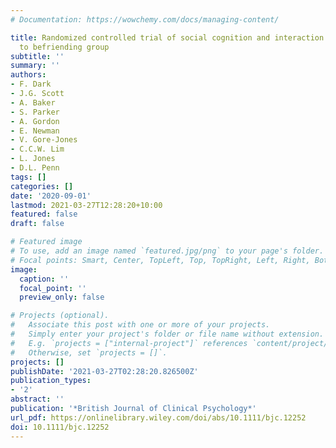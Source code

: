 ```yaml
---
# Documentation: https://wowchemy.com/docs/managing-content/

title: Randomized controlled trial of social cognition and interaction training compared
  to befriending group
subtitle: ''
summary: ''
authors:
- F. Dark
- J.G. Scott
- A. Baker
- S. Parker
- A. Gordon
- E. Newman
- V. Gore‐Jones
- C.C.W. Lim
- L. Jones
- D.L. Penn
tags: []
categories: []
date: '2020-09-01'
lastmod: 2021-03-27T12:28:20+10:00
featured: false
draft: false

# Featured image
# To use, add an image named `featured.jpg/png` to your page's folder.
# Focal points: Smart, Center, TopLeft, Top, TopRight, Left, Right, BottomLeft, Bottom, BottomRight.
image:
  caption: ''
  focal_point: ''
  preview_only: false

# Projects (optional).
#   Associate this post with one or more of your projects.
#   Simply enter your project's folder or file name without extension.
#   E.g. `projects = ["internal-project"]` references `content/project/deep-learning/index.md`.
#   Otherwise, set `projects = []`.
projects: []
publishDate: '2021-03-27T02:28:20.826500Z'
publication_types:
- '2'
abstract: ''
publication: '*British Journal of Clinical Psychology*'
url_pdf: https://onlinelibrary.wiley.com/doi/abs/10.1111/bjc.12252
doi: 10.1111/bjc.12252
---
```

